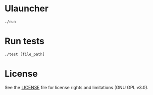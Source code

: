 Ulauncher
=========

`./run`

Run tests
=========

`./test [file_path]`


License
=======

See the [LICENSE](LICENSE) file for license rights and limitations (GNU GPL v3.0).
